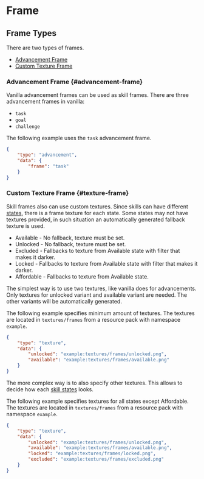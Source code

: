 # Frame

## Frame Types

There are two types of frames.

- [Advancement Frame](#advancement-frame)
- [Custom Texture Frame](#texture-frame)

### Advancement Frame {#advancement-frame}

Vanilla advancement frames can be used as skill frames. There are three advancement frames in vanilla:
- `task`
- `goal`
- `challenge`

The following example uses the `task` advancement frame.

```json
{
    "type": "advancement",
    "data": {
        "frame": "task"
    }
}
```

### Custom Texture Frame {#texture-frame}

Skill frames also can use custom textures. Since skills can have different [states], there is a frame texture for each state. Some states may not have textures provided, in such situation an automatically generated fallback texture is used.
- Available - No fallback, texture must be set.
- Unlocked - No fallback, texture must be set.
- Excluded - Fallbacks to texture from Available state with filter that makes it darker.
- Locked - Fallbacks to texture from Available state with filter that makes it darker.
- Affordable - Fallbacks to texture from Available state.

The simplest way is to use two textures, like vanilla does for advancements. Only textures for unlocked variant and available variant are needed. The other variants will be automatically generated.

The following example specifies minimum amount of textures. The textures are located in `textures/frames` from a resource pack with namespace `example`.

```json
{
    "type": "texture",
    "data": {
        "unlocked": "example:textures/frames/unlocked.png",
        "available": "example:textures/frames/available.png"
    }
}
```

The more complex way is to also specify other textures. This allows to decide how each [skill states][states] looks.

The following example specifies textures for all states except Affordable. The textures are located in `textures/frames` from a resource pack with namespace `example`.

```json
{
    "type": "texture",
    "data": {
        "unlocked": "example:textures/frames/unlocked.png",
        "available": "example:textures/frames/available.png",
        "locked": "example:textures/frames/locked.png",
        "excluded": "example:textures/frames/excluded.png"
    }
}
```

[states]: /creators/configuration/skills#states